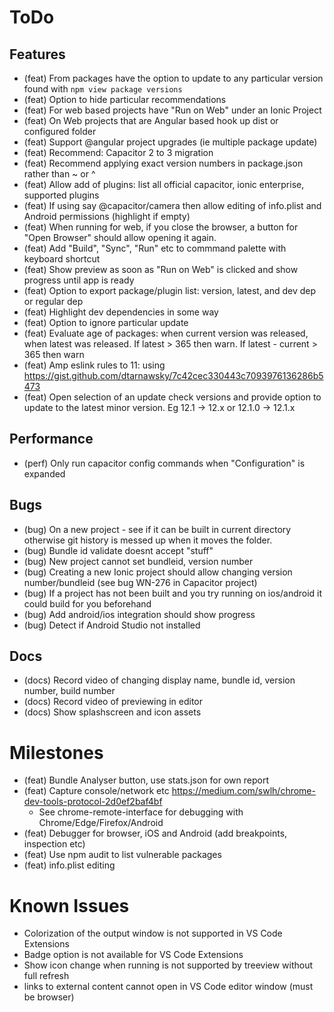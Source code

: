# ToDo

## Features
- (feat) From packages have the option to update to any particular version found with `npm view package versions`
- (feat) Option to hide particular recommendations
- (feat) For web based projects have "Run on Web" under an Ionic Project
- (feat) On Web projects that are Angular based hook up dist or configured folder
- (feat) Support @angular project upgrades (ie multiple package update)
- (feat) Recommend: Capacitor 2 to 3 migration
- (feat) Recommend applying exact version numbers in package.json rather than ~ or ^
- (feat) Allow add of plugins: list all official capacitor, ionic enterprise, supported plugins
- (feat) If using say @capacitor/camera then allow editing of info.plist and Android permissions (highlight if empty)
- (feat) When running for web, if you close the browser, a button for "Open Browser" should allow opening it again. 
- (feat) Add "Build", "Sync", "Run" etc to commmand palette with keyboard shortcut
- (feat) Show preview as soon as "Run on Web" is clicked and show progress until app is ready
- (feat) Option to export package/plugin list: version, latest, and dev dep or regular dep
- (feat) Highlight dev dependencies in some way
- (feat) Option to ignore particular update
- (feat) Evaluate age of packages: when current version was released, when latest was released. If latest > 365 then warn. If latest - current > 365 then warn
- (feat) Amp eslink rules to 11: using https://gist.github.com/dtarnawsky/7c42cec330443c7093976136286b5473
- (feat) Open selection of an update check versions and provide option to update to the latest minor version. Eg 12.1 -> 12.x or 12.1.0 -> 12.1.x

## Performance
- (perf) Only run capacitor config commands when "Configuration" is expanded

## Bugs
- (bug) On a new project - see if it can be built in current directory otherwise git history is messed up when it moves the folder.
- (bug) Bundle id validate doesnt accept "stuff"
- (bug) New project cannot set bundleid, version number
- (bug) Creating a new Ionic project should allow changing version number/bundleid (see bug WN-276 in Capacitor project)
- (bug) If a project has not been built and you try running on ios/android it could build for you beforehand
- (bug) Add android/ios integration should show progress
- (bug) Detect if Android Studio not installed


## Docs
- (docs) Record video of changing display name, bundle id, version number, build number
- (docs) Record video of previewing in editor
- (docs) Show splashscreen and icon assets

# Milestones
- (feat) Bundle Analyser button, use stats.json for own report
- (feat) Capture console/network etc https://medium.com/swlh/chrome-dev-tools-protocol-2d0ef2baf4bf
  - See chrome-remote-interface for debugging with Chrome/Edge/Firefox/Android
- (feat) Debugger for browser, iOS and Android (add breakpoints, inspection etc)
- (feat) Use npm audit to list vulnerable packages
- (feat) info.plist editing

# Known Issues
- Colorization of the output window is not supported in VS Code Extensions
- Badge option is not available for VS Code Extensions
- Show icon change when running is not supported by treeview without full refresh
- links to external content cannot open in VS Code editor window (must be browser)